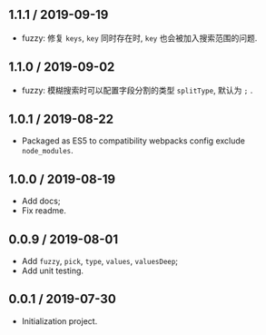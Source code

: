 1.1.1 / 2019-09-19
---

- fuzzy: 修复 `keys`, `key` 同时存在时, `key` 也会被加入搜索范围的问题.

1.1.0 / 2019-09-02
---

- fuzzy: 模糊搜索时可以配置字段分割的类型 `splitType`, 默认为 `;` .

1.0.1 / 2019-08-22
---

- Packaged as ES5 to compatibility webpacks config exclude `node_modules`.

1.0.0 / 2019-08-19
---

- Add docs;
- Fix readme.

0.0.9 / 2019-08-01
---

- Add `fuzzy`, `pick`, `type`, `values`, `valuesDeep`;
- Add unit testing.

0.0.1 / 2019-07-30
---

- Initialization project.